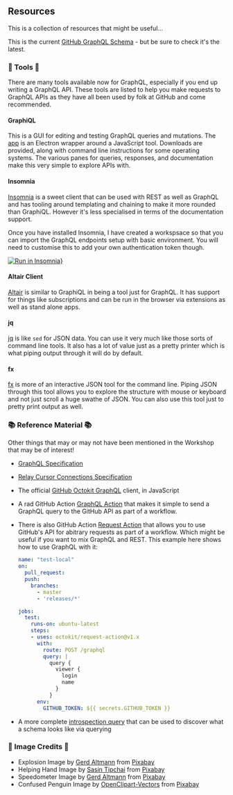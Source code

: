 ## Resources

This is a collection of resources that might be useful...

This is the current [GitHub GraphQL Schema](https://developer.github.com/v4/public_schema/schema.public.graphql) - but be sure to check it's the latest.

### :hammer: Tools :wrench:

There are many tools available now for GraphQL, especially if you end up writing a GraphQL API. These tools are listed to help you make requests to GraphQL APIs as they have all been used by folk at GitHub and come recommended.

#### GraphiQL

This is a GUI for editing and testing GraphQL queries and mutations. The [app](https://electronjs.org/apps/graphiql) is an Electron wrapper around a JavaScript tool. Downloads are provided, along with command line instructions for some operating systems. The various panes for queries, responses, and documentation make this very simple to explore APIs with.

#### Insomnia

[Insomnia](https://insomnia.rest/) is a sweet client that can be used with REST as well as GraphQL and has tooling around templating and chaining to make it more rounded than GraphiQL. However it's less specialised in terms of the documentation support.

Once you have installed Insomnia, I have created a workspsace so that you can import the GraphQL endpoints setup with basic environment. You will need to customise this to add your own authentication token though.

[![Run in Insomnia}](https://insomnia.rest/images/run.svg)](https://insomnia.rest/run/?label=GitHub%20GraphQL&uri=https%3A%2F%2Fgithub.com%2Fkrider2010%2Fgraphql-intro-resources%2Fblob%2Fmaster%2FInsomnia_GitHub_GraphQL.json)

#### Altair Client

[Altair](https://altair.sirmuel.design/) is similar to GraphiQL in being a tool just for GraphQL. It has support for things like subscriptions and can be run in the browser via extensions as well as stand alone apps.

#### jq

[jq](https://stedolan.github.io/jq/) is like `sed` for JSON data. You can use it very much like those sorts of command line tools. It also has a lot of value just as a pretty printer which is what piping output through it will do by default.

#### fx

[fx](http://fx.wtf/) is more of an interactive JSON tool for the command line. Piping JSON through this tool allows you to explore the structure with mouse or keyboard and not just scroll a huge swathe of JSON. You can also use this tool just to pretty print output as well.

### :books: Reference Material :books:

Other things that may or may not have been mentioned in the Workshop that may be of interest!

* [GraphQL Specification](https://graphql.github.io/graphql-spec/)
* [Relay Cursor Connections Specification](https://facebook.github.io/relay/graphql/connections.htm)
* The official [GitHub Octokit GraphQL](https://github.com/octokit/graphql.js) client, in JavaScript
* A rad GitHub Action [GraphQL Action](https://github.com/octokit/graphql-action/) that makes it simple to send a GraphQL query to the GitHub API as part of a workflow.
* There is also GitHub Action [Request Action](https://github.com/octokit/request-action) that allows you to use GitHub's API for abitrary requests as part of a workflow. Which might be useful if you want to mix GraphQL and REST. This example here shows how to use GraphQL with it:

    ```yaml
    name: "test-local"
    on:
      pull_request:
      push:
        branches:
          - master
          - 'releases/*'
    
    jobs:
      test:
        runs-on: ubuntu-latest
        steps:
        - uses: octokit/request-action@v1.x
          with:
            route: POST /graphql
            query: |
              query {
                viewer {
                  login
                  name
                }
              }
          env:
            GITHUB_TOKEN: ${{ secrets.GITHUB_TOKEN }} 
    ```

* A more complete [introspection query](introspection.graphql) that can be used to discover what a schema looks like via querying


### :art: Image Credits :sunrise_over_mountains:

* Explosion Image by <a href="https://pixabay.com/users/geralt-9301/?utm_source=link-attribution&amp;utm_medium=referral&amp;utm_campaign=image&amp;utm_content=1502037">Gerd Altmann</a> from <a href="https://pixabay.com/?utm_source=link-attribution&amp;utm_medium=referral&amp;utm_campaign=image&amp;utm_content=1502037">Pixabay</a>
* Helping Hand Image by <a href="https://pixabay.com/users/sasint-3639875/?utm_source=link-attribution&amp;utm_medium=referral&amp;utm_campaign=image&amp;utm_content=1807524">Sasin Tipchai</a> from <a href="https://pixabay.com/?utm_source=link-attribution&amp;utm_medium=referral&amp;utm_campaign=image&amp;utm_content=1807524">Pixabay</a>
* Speedometer Image by <a href="https://pixabay.com/users/geralt-9301/?utm_source=link-attribution&amp;utm_medium=referral&amp;utm_campaign=image&amp;utm_content=653246">Gerd Altmann</a> from <a href="https://pixabay.com/?utm_source=link-attribution&amp;utm_medium=referral&amp;utm_campaign=image&amp;utm_content=653246">Pixabay</a>
* Confused Penguin Image by <a href="https://pixabay.com/users/OpenClipart-Vectors-30363/?utm_source=link-attribution&amp;utm_medium=referral&amp;utm_campaign=image&amp;utm_content=158551">OpenClipart-Vectors</a> from <a href="https://pixabay.com/?utm_source=link-attribution&amp;utm_medium=referral&amp;utm_campaign=image&amp;utm_content=158551">Pixabay</a>
